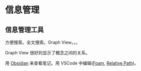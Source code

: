 # 信息管理

## 信息管理工具
方便搜索。全文搜索。Graph View。。。

Graph View 很好的显示了概念之间的关系。


用 [Obsidian](./tools/obsidian.md) 来查看笔记。用 VSCode 中编辑([Foam](./tools/foam.md), [Relative Path](../../2-tool/coding/ide/vscode/plugins/relative-path.md))。